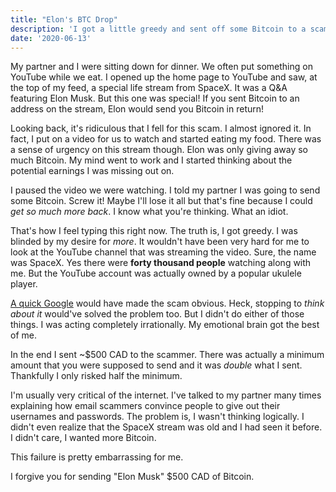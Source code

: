 ```yaml
---
title: "Elon's BTC Drop"
description: 'I got a little greedy and sent off some Bitcoin to a scammer.'
date: '2020-06-13'
---
```


My partner and I were sitting down for dinner. We often put something on YouTube while we eat. I opened up the home page to YouTube and saw, at the top of my feed, a special life stream from SpaceX. It was a Q&A featuring Elon Musk. But this one was special! If you sent Bitcoin to an address on the stream, Elon would send you Bitcoin in return!

Looking back, it's ridiculous that I fell for this scam. I almost ignored it. In fact, I put on a video for us to watch and started eating my food. There was a sense of urgency on this stream though. Elon was only giving away so much Bitcoin. My mind went to work and I started thinking about the potential earnings I was missing out on.

I paused the video we were watching. I told my partner I was going to send some Bitcoin. Screw it! Maybe I'll lose it all but that's fine because I could _get so much more back_. I know what you're thinking. What an idiot.

That's how I feel typing this right now. The truth is, I got greedy. I was blinded by my desire for _more_. It wouldn't have been very hard for me to look at the YouTube channel that was streaming the video. Sure, the name was SpaceX. Yes there were **forty thousand people** watching along with me. But the YouTube account was actually owned by a popular ukulele player.

[A quick Google](https://cryptopotato.com/150k-in-bitcoin-stolen-in-a-scam-faking-elon-musks-spacex-youtube-channel/) would have made the scam obvious. Heck, stopping to _think about it_ would've solved the problem too. But I didn't do either of those things. I was acting completely irrationally. My emotional brain got the best of me.

In the end I sent ~$500 CAD to the scammer. There was actually a minimum amount that you were supposed to send and it was _double_ what I sent. Thankfully I only risked half the minimum.

I'm usually very critical of the internet. I've talked to my partner many times explaining how email scammers convince people to give out their usernames and passwords. The problem is, I wasn't thinking logically. I didn't even realize that the SpaceX stream was old and I had seen it before. I didn't care, I wanted more Bitcoin.

This failure is pretty embarrassing for me.

I forgive you for sending "Elon Musk" $500 CAD of Bitcoin.
